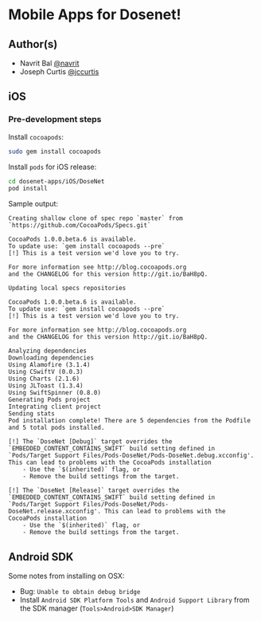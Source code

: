 # Mobile Apps for Dosenet!

## Author(s)
- Navrit Bal [@navrit](https://github.com/navrit)
- Joseph Curtis [@jccurtis](https://github.com/jccurtis)

## iOS

### Pre-development steps
Install `cocoapods`:
```bash
sudo gem install cocoapods
```
Install `pods` for iOS release:
```bash
cd dosenet-apps/iOS/DoseNet
pod install
```
Sample output:
```
Creating shallow clone of spec repo `master` from `https://github.com/CocoaPods/Specs.git`

CocoaPods 1.0.0.beta.6 is available.
To update use: `gem install cocoapods --pre`
[!] This is a test version we'd love you to try.

For more information see http://blog.cocoapods.org
and the CHANGELOG for this version http://git.io/BaH8pQ.

Updating local specs repositories

CocoaPods 1.0.0.beta.6 is available.
To update use: `gem install cocoapods --pre`
[!] This is a test version we'd love you to try.

For more information see http://blog.cocoapods.org
and the CHANGELOG for this version http://git.io/BaH8pQ.

Analyzing dependencies
Downloading dependencies
Using Alamofire (3.1.4)
Using CSwiftV (0.0.3)
Using Charts (2.1.6)
Using JLToast (1.3.4)
Using SwiftSpinner (0.8.0)
Generating Pods project
Integrating client project
Sending stats
Pod installation complete! There are 5 dependencies from the Podfile and 5 total pods installed.

[!] The `DoseNet [Debug]` target overrides the `EMBEDDED_CONTENT_CONTAINS_SWIFT` build setting defined in `Pods/Target Support Files/Pods-DoseNet/Pods-DoseNet.debug.xcconfig'. This can lead to problems with the CocoaPods installation
    - Use the `$(inherited)` flag, or
    - Remove the build settings from the target.

[!] The `DoseNet [Release]` target overrides the `EMBEDDED_CONTENT_CONTAINS_SWIFT` build setting defined in `Pods/Target Support Files/Pods-DoseNet/Pods-DoseNet.release.xcconfig'. This can lead to problems with the CocoaPods installation
    - Use the `$(inherited)` flag, or
    - Remove the build settings from the target.
```

## Android SDK

Some notes from installing on OSX:

- Bug: `Unable to obtain debug bridge`
- Install `Android SDK Platform Tools` and `Android Support Library` from the SDK manager (`Tools>Android>SDK Manager`)
